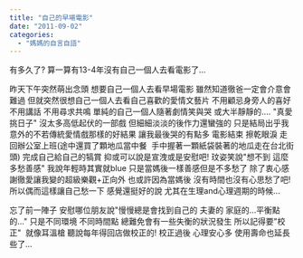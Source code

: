 ```yaml
---
title: "自己的早場電影"
date: "2011-09-02"
categories: 
  - "媽媽的自言自語"
---
```


有多久了? 算一算有13-4年沒有自己一個人去看電影了...

昨天下午突然萌出念頭 想要自己一個人去看早場電影 雖然知道徹爸一定會介意會難過 但就突然很想自己一個人去看自己喜歡的愛情文藝片 不用顧忌身旁人的喜好 不用講話 不用尋求共鳴 單純的自己一個人隨著劇情笑與哭 或大半靜靜的.... "真愛挑日子" 沒太多高低起伏的一部戲 但細細淡淡的後作力還蠻強的 只是結局出乎我意外的不若傳統愛情戲那樣的好結果 讓我最後哭的有點多 電影結束 擦乾眼淚 走回辦公室上班(途中還買了顆地瓜當中餐  手中握著一顆紙袋裝著的地瓜走在台北街頭) 完成自己給自己的犒賞 抑或可以說是宣洩或是安慰吧! 玟姿笑說"想不到 這麼多愁善感" 我說年輕時其實就blue 只是當媽後一樣善感但是不多愁了 除了衷心感謝徹愛讓我變的超級樂觀+正向外 也或許因為當媽後 沒有時間也沒有心思愁了吧! 所以偶而這樣讓自己愁一下 感覺還挺好的說 尤其在生理and心理週期的時候...

忘了前一陣子 安慰哪位朋友說"慢慢總是會找到自己的 夫妻的 家庭的...平衡點的..." 只是不同環境 不同時間點 總難免會有一些失衡的狀況發生 所以記得要"校正"  就像耳溫槍 聽說每年得回店做校正的! 校正過後 心理安心多 使用壽命也延長些了...
